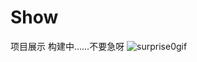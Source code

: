 # Show
项目展示
构建中……不要急呀
![surprise0gif](https://github.com/ZhangFengze/Show/raw/master/surprise0.gif)
